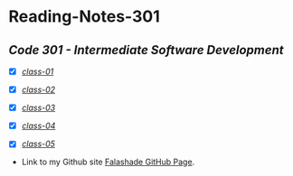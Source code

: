 # **Reading-Notes-301**

## *Code 301 - Intermediate Software Development*

- [X] *[class-01](https://github.com/falashadegreene/reading-notes-301/class01.md)*
- [X] *[class-02](https://github.com/falashadegreene/reading-notes-301/class02.md)*

- [X] *[class-03](https://github.com/falashadegreene/reading-notes-301/class03.md)*

- [X] *[class-04](https://github.com/falashadegreene/reading-notes-301/class04.md)*

- [X] *[class-05](https://github.com/falashadegreene/reading-notes-301/class05.md)*

- Link to my Github site [Falashade GitHub Page](https://github.com/falashadegreene).




